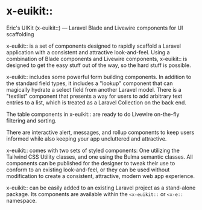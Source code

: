 # x-euikit::

Eric's UIKit (x-euikit::) — Laravel Blade and Livewire components for UI scaffolding

x-euikit:: is a set of components designed to rapidly scaffold a Laravel application with a consistent and attractive look-and-feel. Using a combination of Blade components and Livewire components, x-euikit:: is designed to get the easy stuff out of the way, so the hard stuff is possible.

x-euikit:: includes some powerful form building components. In addition to the standard field types, it includes a "lookup" component that can magically hydrate a select field from another Laravel model. There is a "textlist" component that presents a way for users to add arbitrary text entries to a list, which is treated as a Laravel Collection on the back end.

The table components in x-euikit:: are ready to do Livewire on-the-fly filtering and sorting.

There are interactive alert, messages, and rollup components to keep users informed while also keeping your app uncluttered and attractive.

x-euikit:: comes with two sets of styled components: One utilizing the Tailwind CSS Utility classes, and one using the Bulma semantic classes. All components can be published for the designer to tweak their use to conform to an existing look-and-feel, or they can be used without modification to create a consistent, attractive, modern web app experience.

x-euikit:: can be easily added to an existing Laravel project as a stand-alone package. Its components are available within the `<x-euikit::` or `<x-e::` namespace.
